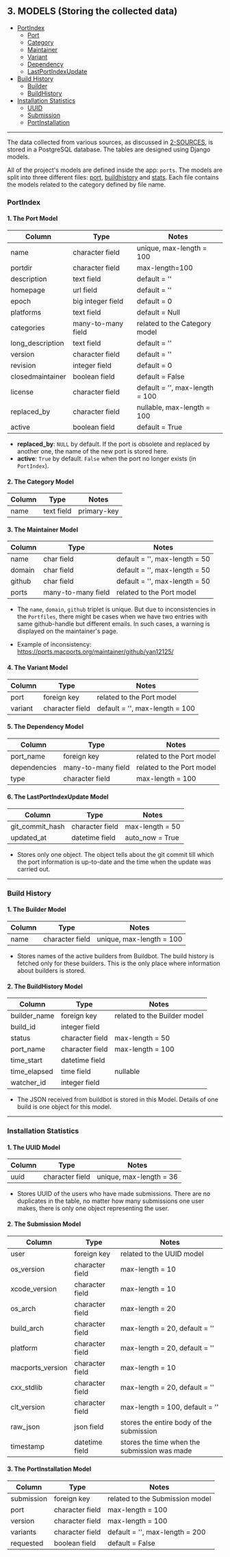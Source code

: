 ## 3. MODELS (Storing the collected data)

- [PortIndex](#portindex)
    - [Port](#1-the-port-model)
    - [Category](#2-the-category-model)
    - [Maintainer](#3-the-maintainer-model)
    - [Variant](#4-the-variant-model)
    - [Dependency](#5-the-dependency-model)
    - [LastPortIndexUpdate](#6-the-lastportindexupdate-model)
- [Build History](#build-history)
    - [Builder](#1-the-builder-model)
    - [BuildHistory](#2-the-buildhistory-model)
- [Installation Statistics](#installation-statistics)
    - [UUID](#1-the-uuid-model)
    - [Submission](#2-the-submission-model)
    - [PortInstallation](#3-the-portinstallation-model)

---

The data collected from various sources, as discussed in [2-SOURCES](/docs/2-SOURCES.md), is stored in a PostgreSQL
database. The tables are designed using Django models.

All of the project's models are defined inside the app: `ports`. The models are split into three different files: [port](/app/ports/models/port.py),
[buildhistory](/app/ports/models/buildhistory.py) and [stats](/app/ports/models/stats.py). Each file contains the models
related to the category defined by file name.

### PortIndex

#### 1. The Port Model

Column | Type | Notes
-------|------|-------
name | character field | unique, max-length = 100
portdir | character field | max-length=100
description | text field | default = ''
homepage | url field | default = ''
epoch | big integer field | default = 0
platforms | text field | default = Null
categories | many-to-many field | related to the Category model
long_description | text field | default = ''
version | character field | default = ''
revision | integer field | default = 0
closedmaintainer | boolean field | default = False
license | character field | default = '', max-length = 100
replaced_by | character field | nullable, max-length = 100
active | boolean field | default = True

- **replaced_by**: `NULL` by default. If the port is obsolete and replaced by another one, the name of the new port is 
stored here.
- **active**: `True` by default. `False` when the port no longer exists (in `PortIndex`).

#### 2. The Category Model

Column | Type | Notes
-------|------|------
name | text field | primary-key

#### 3. The Maintainer Model

Column | Type | Notes
-------|------|------
name | char field | default = '', max-length = 50
domain | char field | default = '', max-length = 50
github | char field | default = '', max-length = 50
ports | many-to-many field | related to the Port model

- The `name`, `domain`, `github` triplet is unique. But due to inconsistencies in the `Portfiles`, there might be cases
when we have two entries with same github-handle but different emails. In such cases, a warning is displayed on the
maintainer's page.

- Example of inconsistency: https://ports.macports.org/maintainer/github/yan12125/

#### 4. The Variant Model

Column | Type | Notes
-------|------|------
port | foreign key | related to the Port model
variant | character field | default = '', max-length = 100

#### 5. The Dependency Model

Column | Type | Notes
-------|------|------
port_name | foreign key | related to the Port model
dependencies | many-to-many field | related to the Port model
type | character field | max-length = 100


#### 6. The LastPortIndexUpdate Model

Column | Type | Notes
-------|------|------
git_commit_hash | character field | max-length = 50
updated_at | datetime field | auto_now = True

- Stores only one object. The object tells about the git commit till which the port information is up-to-date and the time
when the update was carried out.

---

### Build History

#### 1. The Builder Model

Column | Type | Notes
-------|------|------
name | character field | unique, max-length = 100

- Stores names of the active builders from Buildbot. The build history is fetched only for these builders. This is the only
place where information about builders is stored.

#### 2. The BuildHistory Model

Column | Type | Notes
-------|------|------
builder_name | foreign key | related to the Builder model
build_id | integer field |
status | character field | max-length = 50
port_name | character field | max-length = 100
time_start | datetime field |
time_elapsed | time field | nullable
watcher_id | integer field |

- The JSON received from buildbot is stored in this Model. Details of one build is one object for this model.

---

### Installation Statistics

#### 1. The UUID Model

Column | Type | Notes
-------|------|------
uuid | character field | unique, max-length = 36

- Stores UUID of the users who have made submissions. There are no duplicates in the table, no matter how many submissions
one user makes, there is only one object representing the user.

#### 2. The Submission Model

Column | Type | Notes
-------|------|------
user | foreign key | related to the UUID model
os_version | character field | max-length = 10
xcode_version | character field | max-length = 10
os_arch | character field | max-length = 20
build_arch | character field | max-length = 20, default = ''
platform | character field | max-length = 20, default = ''
macports_version | character field | max-length = 10
cxx_stdlib | character field | max-length = 20, default = ''
clt_version | character field | max-length = 100, default = ''
raw_json | json field | stores the entire body of the submission
timestamp | datetime field | stores the time when the submission was made


#### 3. The PortInstallation Model

Column | Type | Notes
-------|------|------
submission | foreign key | related to the Submission model
port | character field | max-length = 100
version | character field | max-length = 100
variants | character field | default = '', max-length = 200
requested | boolean field  | default = False
